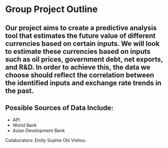 # Group Project Outline
## Our project aims to create a predictive analysis tool that estimates the future value of different currencies based on certain inputs. We will look to estimate these currencies based on inputs such as oil prices, government debt, net exports, and R&D. In order to achieve this, the data we choose should reflect the correlation between the identified inputs and exchange rate trends in the past. 

## Possible Sources of Data Include: 

-	API
-	World Bank
-	Asian Development Bank

Colaborators:
Emily
Sophie
Obi
Vishnu
